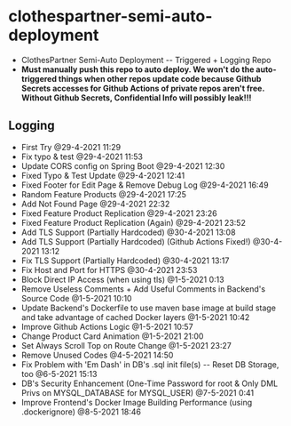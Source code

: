 # clothespartner-semi-auto-deployment
* ClothesPartner Semi-Auto Deployment -- Triggered + Logging Repo
* **Must manually push this repo to auto deploy. We won't do the auto-triggered things when other repos update code because Github Secrets accesses for Github Actions of private repos aren't free. Without Github Secrets, Confidential Info will possibly leak!!!**
## Logging
* First Try @29-4-2021 11:29
* Fix typo & test @29-4-2021 11:53
* Update CORS config on Spring Boot @29-4-2021 12:30
* Fixed Typo & Test Update @29-4-2021 12:41
* Fixed Footer for Edit Page & Remove Debug Log @29-4-2021 16:49
* Random Feature Products @29-4-2021 17:25
* Add Not Found Page @29-4-2021 22:32
* Fixed Feature Product Replication @29-4-2021 23:26
* Fixed Feature Product Replication (Again) @29-4-2021 23:52
* Add TLS Support (Partially Hardcoded) @30-4-2021 13:08
* Add TLS Support (Partially Hardcoded) (Github Actions Fixed!) @30-4-2021 13:12
* Fix TLS Support (Partially Hardcoded) @30-4-2021 13:17
* Fix Host and Port for HTTPS @30-4-2021 23:53
* Block Direct IP Access (when using tls) @1-5-2021 0:13
* Remove Useless Comments + Add Useful Comments in Backend's Source Code @1-5-2021 10:10
* Update Backend's Dockerfile to use maven base image at build stage and take advantage of cached Docker layers @1-5-2021 10:42
* Improve Github Actions Logic @1-5-2021 10:57
* Change Product Card Animation @1-5-2021 21:00
* Set Always Scroll Top on Route Change @1-5-2021 23:27
* Remove Unused Codes @4-5-2021 14:50
* Fix Problem with 'Em Dash' in DB's .sql init file(s) -- Reset DB Storage, too @6-5-2021 15:13
* DB's Security Enhancement (One-Time Password for root & Only DML Privs on MYSQL_DATABASE for MYSQL_USER) @7-5-2021 0:41
* Improve Frontend's Docker Image Building Performance (using .dockerignore) @8-5-2021 18:46
